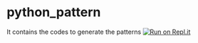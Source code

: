 # python_pattern
It contains the codes to generate the patterns 
[![Run on Repl.it](https://repl.it/badge/github/krishnayele/python_pattern)](https://repl.it/github/krishnayele/python_pattern)
